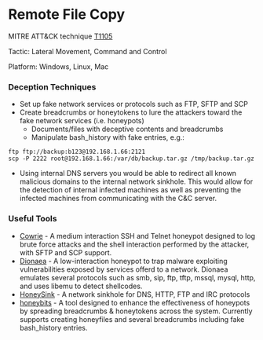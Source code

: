 # Remote File Copy

MITRE ATT&CK technique [T1105](https://attack.mitre.org/wiki/Technique/T1105)

Tactic: Lateral Movement, Command and Control

Platform: Windows, Linux, Mac

### Deception Techniques
* Set up fake network services or protocols such as FTP, SFTP and SCP
* Create breadcrumbs or honeytokens to lure the attackers toward the fake network services (i.e. honeypots)
    * Documents/files with deceptive contents and breadcrumbs
    * Manipulate bash_history with fake entries, e.g.:
```
ftp ftp://backup:b123@192.168.1.66:2121
scp -P 2222 root@192.168.1.66:/var/db/backup.tar.gz /tmp/backup.tar.gz
```
* Using internal DNS servers you would be able to redirect all known malicious domains to the internal network sinkhole. This would allow for the detection of internal infected machines as well as preventing the infected machines from communicating with the C&C server.

### Useful Tools
* [Cowrie](https://github.com/micheloosterhof/cowrie) - A medium interaction SSH and Telnet honeypot designed to log brute force attacks and the shell interaction performed by the attacker, with SFTP and SCP support.
* [Dionaea](https://github.com/DinoTools/dionaea) - A low-interaction honeypot to trap malware exploiting vulnerabilities exposed by services offerd to a network. Dionaea emulates several protocols such as smb, sip, ftp, tftp, mssql, mysql, http, and uses libemu to detect shellcodes.
* [HoneySink](http://www.honeynet.org/node/773) - A network sinkhole for DNS, HTTP, FTP and IRC protocols
* [honeybits](https://github.com/0x4D31/honeybits) - A tool designed to enhance the effectiveness of honeypots by spreading breadcrumbs & honeytokens across the system. Currently supports creating honeyfiles and several breadcrumbs including fake bash_history entries.
